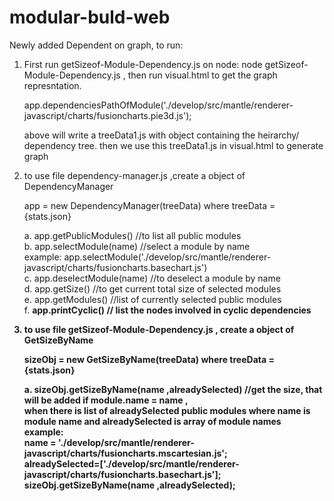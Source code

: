 # modular-buld-web
 
 Newly added Dependent on graph, to run:
 1. First run getSizeof-Module-Dependency.js on node: 
     node getSizeof-Module-Dependency.js , then run visual.html to get the graph represntation.


     app.dependenciesPathOfModule('./develop/src/mantle/renderer-javascript/charts/fusioncharts.pie3d.js'); 

    above will write a treeData1.js with object containing the heirarchy/ dependency tree.
    then we use this treeData1.js in visual.html to generate graph


1. to use file dependency-manager.js ,create a object of DependencyManager<br>
   
   app = new DependencyManager(treeData) where treeData = {stats.json}<br>
   
   a. app.getPublicModules() //to list all public modules<br>
   b. app.selectModule(name) //select a module by name<br>
       example: app.selectModule('./develop/src/mantle/renderer-javascript/charts/fusioncharts.basechart.js')<br>
   c. app.deselectModule(name) //to deselect a module by name<br>
   d. app.getSize() //to get current total size of selected modules<br>
   e. app.getModules() //list of currently selected public modules<br>
   f. <b>app.printCyclic() // list the nodes involved in cyclic dependencies <b> <br>
   
2. to use file getSizeof-Module-Dependency.js , create a object of GetSizeByName<br>

    sizeObj = new GetSizeByName(treeData) where treeData = {stats.json}<br>
    
    a. sizeObj.getSizeByName(name ,alreadySelected) //get the size, that will be added if module.name = name ,<br>when there is list of alreadySelected public modules where name is module name and alreadySelected is array of module names<br>
       example: <br>
       name = './develop/src/mantle/renderer-javascript/charts/fusioncharts.mscartesian.js';<br>
       alreadySelected=['./develop/src/mantle/renderer-javascript/charts/fusioncharts.basechart.js'];<br>
       sizeObj.getSizeByName(name ,alreadySelected);
       
    
      
